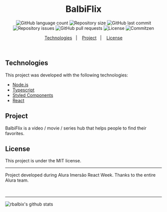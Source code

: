 <h1 align="center">
BalbiFlix
</h1>

<p align="center">
  <img alt="GitHub language count" src="https://img.shields.io/github/languages/count/rbalbix/balbiflix">

  <img alt="Repository size" src="https://img.shields.io/github/repo-size/rbalbix/balbiflix">

  <img alt="GitHub last commit" src="https://img.shields.io/github/last-commit/rbalbix/balbiflix">

  <img alt="Repository issues" src="https://img.shields.io/github/issues/rbalbix/balbiflix">

  <img alt="GitHub pull requests" src="https://img.shields.io/github/issues-pr/rbalbix/balbiflix">

  <img alt="License" src="https://img.shields.io/badge/license-MIT-brightgreen">

  <img alt="Commitzen" src="https://img.shields.io/badge/commitizen-friendly-brightgreen.svg">

</p>

<p align="center">
  <a href="#technologies">Technologies</a>&nbsp;&nbsp;&nbsp;|&nbsp;&nbsp;&nbsp;
  <a href="#project">Project</a>&nbsp;&nbsp;&nbsp;|&nbsp;&nbsp;&nbsp;
  <a href="#license">License</a>
</p>

<br>

## Technologies

This project was developed with the following technologies:

- [Node.js](https://nodejs.org/en/)
- [Typescript](https://www.typescriptlang.org/)
- [Styled Components](https://styled-components.com/)
- [React](https://reactjs.org)

## Project

BalbiFlix is a video / movie / series hub that helps people to find their favorites.

## License

This project is under the MIT license.

---

<p>
  Project developed during Alura Imersão React Week. Thanks to the entire Alura team.
</p>
</br>

---

![rbalbix's github stats](https://github-readme-stats.vercel.app/api?username=rbalbix)
